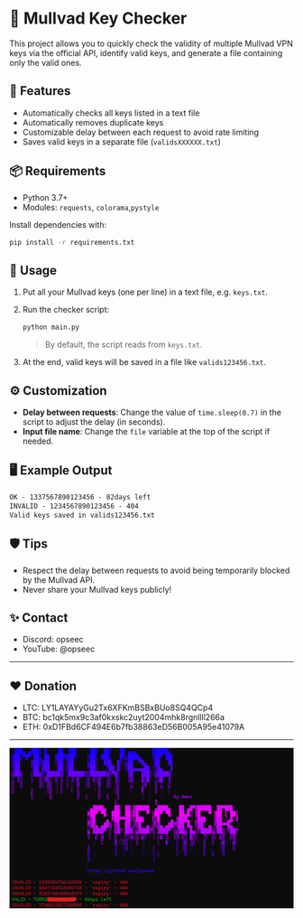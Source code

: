 # 🔑 Mullvad Key Checker

This project allows you to quickly check the validity of multiple Mullvad VPN keys via the official API, identify valid keys, and generate a file containing only the valid ones.

## 🚀 Features
- Automatically checks all keys listed in a text file
- Automatically removes duplicate keys
- Customizable delay between each request to avoid rate limiting
- Saves valid keys in a separate file (`validsXXXXXX.txt`)

## 📦 Requirements
- Python 3.7+
- Modules: `requests`, `colorama`,`pystyle`

Install dependencies with:
```bash
pip install -r requirements.txt
```

## 📝 Usage
1. Put all your Mullvad keys (one per line) in a text file, e.g. `keys.txt`.
2. Run the checker script:
   ```bash
   python main.py
   ```
   > By default, the script reads from `keys.txt`.

3. At the end, valid keys will be saved in a file like `valids123456.txt`.

## ⚙️ Customization
- **Delay between requests**: Change the value of `time.sleep(0.7)` in the script to adjust the delay (in seconds).
- **Input file name**: Change the `file` variable at the top of the script if needed.

## 🖥️ Example Output
```
OK - 1337567890123456 - 82days left
INVALID - 1234567890123456 - 404
Valid keys saved in valids123456.txt
```

## 🛡️ Tips
- Respect the delay between requests to avoid being temporarily blocked by the Mullvad API.
- Never share your Mullvad keys publicly!

## ✨ Contact
- Discord: opseec
- YouTube: @opseec

---
## ❤️ Donation
- LTC: LY1LAYAYyGu2Tx6XFKmBSBxBUo8SQ4QCp4
- BTC: bc1qk5mx9c3af0kxskc2uyt2004mhk8rgnllll266a
- ETH: 0xD1FBd6CF494E6b7fb38863eD56B005A95e41079A

---

![Menu](img/amex.png)